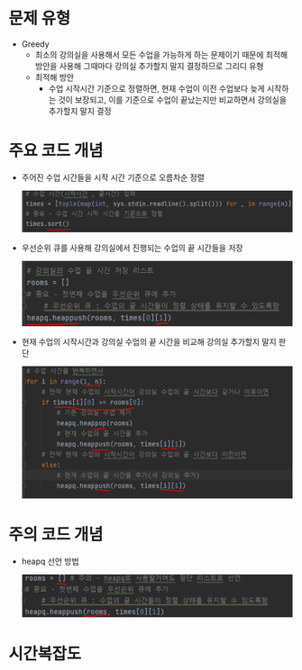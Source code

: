# 문제 유형 
- Greedy
  - 최소의 강의실을 사용해서 모든 수업을 가능하게 하는 문제이기 때문에 최적해 방안을 사용해 그때마다 강의실 추가할지 말지 결정하므로 그리디 유형
  - 최적해 방안
    - 수업 시작시간 기준으로 정렬하면, 현재 수업이 이전 수업보다 늦게 시작하는 것이 보장되고, 이를 기준으로 수업이 끝났는지만 비교하면서 강의실을 추가할지 말지 결정

# 주요 코드 개념
- 주어진 수업 시간들을 시작 시간 기준으로 오름차순 정렬

  ![img.png](../../../이미지/강의실배정_1.png)

- 우선순위 큐를 사용해 강의실에서 진행되는 수업의 끝 시간들을 저장

  ![img_1.png](../../../이미지/강의실배정_2.png)

- 현재 수업의 시작시간과 강의실 수업의 끝 시간을 비교해 강의실 추가할지 말지 판단

  ![img_3.png](../../../이미지/강의실배정_3.png)

# 주의 코드 개념
- heapq 선언 방법

  ![img.png](../../../이미지/강의실배정_4.png)

# 시간복잡도